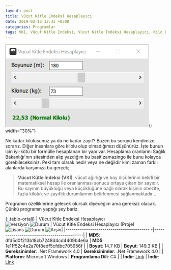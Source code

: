 ```yaml
---
layout: post
title: Vücut Kitle Endeksi Hesaplayıcı
date: 2019-02-15 12:43 +0300
categories: Programlar
tags: VKI, Vücut Kitle İndeksi, Vücut Kitle İndeksi Hesaplayıcı, Kilo Boy Oranı, Boy Kilo Oranı
---
```

![vki-hesaplayici](/images/programlar/vki-hesaplayici.png){: width="30%"}

Ne kadar kilolusunuz ya da ne kadar zayıf? Bazen bu soruyu kendimize sorarız. Diğer insanlara göre kilolu olup olmadığımızı düşünürüz. İşte bunun için iyi-kötü bir formülle hesaplanan bir yapı var. Hesaplama oranlarını Sağlık Bakanlığı'nın sitesinden alıp yazdığım bu basit zamazingo ile bunu kolayca görebileceksiniz. Peki tam olarak nedir veya ne değildir kimi zaman farklı alanlarda karşımıza bu gerçek;

> **Vücut Kütle İndeksi (VKİ)**, vücut ağırlığı ve boy ölçülerinin belirli bir matematiksel hesap ile oranlanması sonucu ortaya çıkan bir sayıdır. Bu sayının büyüklüğü veya küçüklüğüne bağlı olarak kişinin obezite, fazla kiloluk ve zayıflık durumlarının belirlenmesi sağlanmaktadır...

Programın özelliklerine gelecek olursak diyeceğim ama gereksiz olacak. Çünkü programın yaptığı şey bariz.

{:.tablo-ortali}
| Vücut Kitle Endeksi Hesaplayıcı <br>![Versiyon](https://img.shields.io/badge/Versiyon-1.1-blueviolet.svg?style=flat) ![Durum](https://img.shields.io/badge/Durum-Çalışıyor-success.svg?style=flat) | Vücut Kitle Endeksi Hesaplayıcı (Proje)<br>![Lisans](https://img.shields.io/badge/Lisans-MIT-blue.svg?style=flat) ![Durum](https://img.shields.io/badge/Proje-Sonlandırıldı-lightgray.svg?style=flat) ![Arşiv](https://img.shields.io/badge/Arşiv-orange.svg?style=flat)|
|----------------------------------------- -|-------------------------------------------|
| **MD5**: dfd5d0f213b18cb7248d4cd4409b4e6a | **MD5**: 1e11f52c4e2a70f8edf5cfdbc705956f | 
| **Boyut**: 14.7 KB                       | **Boyut**:  149.3 KB                         |
| **Gereksinimler**: .Net Framework 4.0     | **Gereksinimler**: .Net Framework 4.0      |
| **Platform**: Microsoft Windows           | **Programlama Dili**: C#                  |
| **İndir**: [Link](http://www.umutd.com/programlar1/vucut-kitle-endeksi.zip)         | **İndir**: [Link](http://www.umutd.com/programlar1/vucut-kitle-endeksi-proje.zip)                      |